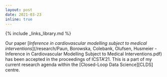 ```yaml
---
layout: post
date: 2021-03-23
inline: true
---
```

{% include _links_library.md %}

Our paper [_Inference in cardiovascular modelling subject to medical interventions_](/research/Paun, Borowska, Colebank, Olufsen, Husmeier - Inference in Cardiovascular Modelling Subject to Medical Interventions.pdf) has been accepted in the proceedings of ICSTA’21. This is a part of my current research agenda within the [Closed-Loop Data Science][CLDS] centre.